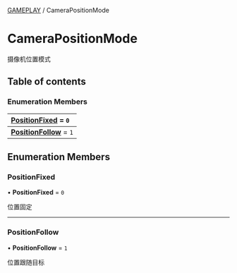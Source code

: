 [GAMEPLAY](../groups/GAMEPLAY.GAMEPLAY.md) / CameraPositionMode

# CameraPositionMode <Badge type="tip" text="Enumeration" /> <Score text="CameraPositionMode" />

摄像机位置模式

## Table of contents

### Enumeration Members <Score text="Enumeration" /> 
| **[PositionFixed](mw.CameraPositionMode.md#positionfixed)** = ``0``  |
| :----- |
| **[PositionFollow](mw.CameraPositionMode.md#positionfollow)** = ``1`` |

## Enumeration Members

### PositionFixed <Score text="PositionFixed" /> 

• **PositionFixed** = ``0``

位置固定

___

### PositionFollow <Score text="PositionFollow" /> 

• **PositionFollow** = ``1``

位置跟随目标
